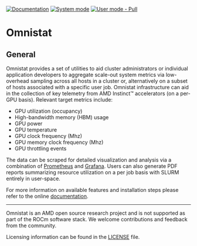 [![Documentation](https://github.com/AMDResearch/omnistat/actions/workflows/docs.yml/badge.svg)](https://amdresearch.github.io/omnistat/)
[![System mode](https://github.com/AMDResearch/omnistat/actions/workflows/test.yml/badge.svg)](https://github.com/AMDResearch/omnistat/actions/workflows/test.yml)
[![User mode - Pull](https://github.com/AMDResearch/omnistat/actions/workflows/test-user-pull.yml/badge.svg)](https://github.com/AMDResearch/omnistat/actions/workflows/test-user-pull.yml)


# Omnistat

## General

Omnistat provides a set of utilities to aid cluster administrators or
individual application developers to aggregate scale-out system
metrics via low-overhead sampling across all hosts in a cluster or,
alternatively on a subset of hosts associated with a specific user
job. Omnistat infrastructure can aid in the collection of key
telemetry from AMD Instinct™ accelerators (on a per-GPU
basis). Relevant target metrics include:

* GPU utilization (occupancy)
* High-bandwidth memory (HBM) usage
* GPU power
* GPU temperature
* GPU clock frequency (Mhz)
* GPU memory clock frequency (Mhz)
* GPU throttling events

The data can be scraped for detailed visualization and analysis via
a combination of [Prometheus](https://prometheus.io/) and
[Grafana](https://github.com/grafana/grafana). Users can also generate
PDF reports summarizing resource utilization on a per job basis with SLURM
entirely in user-space.


For more information on available features and installation steps
please refer to the online [documentation](https://amdresearch.github.io/omnistat/).

--- 
Omnistat is an AMD open source research project and is not supported
as part of the ROCm software stack. We welcome contributions and
feedback from the community. 

Licensing information can be found in the [LICENSE](LICENSE) file.
